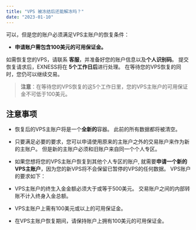 ```yaml
---
title: "VPS 被冻结后还能解冻吗？"
date: "2023-01-10"
---
```


可以，但是您的账户必须满足VPS主账户的恢复条件：

- **申请账户需包含100美元的可用保证金。** 

如需恢复您的VPS，请联系 **客服**，并准备好您的账户信息以及**个人识别码**。 提交恢复请求后，EXNESS将在 **5个工作日后**进行处理。 在等待您的VPS恢复的同时，您仍可以继续交易。

> **注意**：在等待您的VPS恢复的这5个工作日里，您的VPS主账户的可用保证金不可低于100美元。

## 注意事项

- 恢复后的VPS主账户将是一个**全新的**容器。 此前的所有数据都将被清空。 
- 只要满足必要的要求，您可以申请使用原来的主账户之外的交易账户来作为新的主账户。 但是新的主账户必须和旧账户来自同一个个人专区。 
- 如果您想将您的VPS主账户恢复到其他个人专区的账户, 就需要**申请一个新的VPS主账户**，因为您的新VPS将不会保留已暂停的VPS的任何数据。 VPS账户的要求如下：

- VPS主账户的终生入金金额必须大于或等于500美元。 交易账户之间的内部转账不计入终身入金总额。
- VPS主账户上需有100美元或以上的可用保证金。
- 在VPS主账户恢复期间，请保持账户上拥有100美元的可用保证金。
